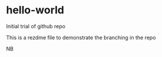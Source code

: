 # hello-world
Initial trial of github repo

This is a rezdme file to demonstrate the branching in the repo

NB
